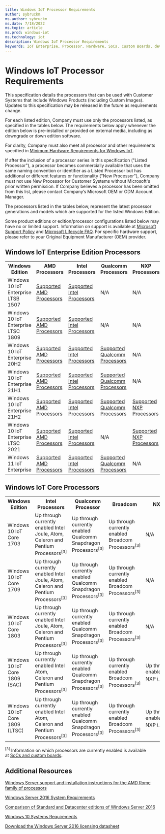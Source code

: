 ```yaml
---
title: Windows IoT Processor Requirements
author: sybruckm
ms.author: sybruckm
ms.date: 7/18/2022
ms.topic: article
ms.prod: windows-iot
ms.technology: iot
description: Windows IoT Processor Requirements
keywords: IoT Enterprise, Processor, Hardware, SoCs, Custom Boards, development devices, boards, SOC, SOM, system on chips, Windows IoT
---
```


# Windows IoT Processor Requirements

This specification details the processors that can be used with Customer Systems that include Windows Products (including Custom Images). Updates to this specification may be released in the future as requirements change.

For each listed edition, Company must use only the processors listed, as specified in the tables below. The requirements below apply whenever the edition below is pre-installed or provided on external media, including as downgrade or down edition software.

For clarity, Company must also meet all processor and other requirements specified in [Minimum Hardware Requirements for Windows IoT](./Hardware_Requirements.md).

If after the inclusion of a processor series in this specification ("Listed Processor"), a processor becomes commercially available that uses the same naming convention or identifier as a Listed Processor but has additional or different features or functionality ("New Processor"), Company must not use New Processor for Customer Systems without Microsoft's prior written permission. If Company believes a processor has been omitted from this list, please contact Company’s Microsoft OEM or ODM Account Manager.

The processors listed in the tables below, represent the latest processor generations and models which are supported for the listed Windows Edition.

Some product editions or edition/processor configurations listed below may have no or limited support. Information on support is available at [Microsoft Support Policy](https://support.microsoft.com/lifecycle) and [Microsoft Lifecycle FAQ](https://support.microsoft.com/help/18581). For specific hardware support, please refer to your Original Equipment Manufacturer (OEM) provider.

## Windows IoT Enterprise Edition Processors
<table>
    <tr>
        <th>Windows Edition</th>
        <th>AMD Processors</th>
		<th>Intel Processors</th>
        <th>Qualcomm Processors</th>
        <th>NXP Processors</th>
    </tr>
	<tr>
		<td>Windows 10 IoT Enterprise LTSB 1507</td>
		<td><a href="supported\windows-10-LTSB-1507-supported-amd-processors.md"> Supported AMD Processors </a></td>
		<td><a href="supported\windows-10-LTSB-1507-supported-intel-processors.md"> Supported Intel Processors </a></td>
		<td>N/A</td>
    <td>N/A</td>
	</tr>
	<tr>
		<td>Windows 10 IoT Enterprise LTSC 1809</td>
		<td><a href="supported\windows-10-LTSC-1809-supported-amd-processors.md"> Supported AMD Processors </a></td>        
		<td><a href="supported\windows-10-LTSC-1809-supported-intel-processors.md"> Supported Intel Processors </a></td>
    <td>N/A</td>		
    <td>N/A</td>
	</tr>
	<tr>
		<td>Windows 10 IoT Enterprise 20H2</td>
		<td><a href="supported\windows-10-20H2-supported-amd-processors.md"> Supported AMD Processors </a></td>
		<td><a href="supported\windows-10-20H2-supported-intel-processors.md"> Supported Intel Processors </a></td>
    <td><a href="supported\windows-10-20H2-supported-qualcomm-processors.md"> Supported Qualcomm Processors </a></td>
    <td>N/A</td>
	</tr>
	<tr>
		<td>Windows 10 IoT Enterprise 21H1</td>
		<td><a href="supported\windows-10-21H1-supported-amd-processors.md"> Supported AMD Processors </a></td>
		<td><a href="supported\windows-10-21H1-supported-intel-processors.md"> Supported Intel Processors </a></td>
		<td><a href="supported\windows-10-21H1-supported-qualcomm-processors.md"> Supported Qualcomm Processors </a></td>
    <td>N/A</td>
	</tr>
    <tr>
		<td>Windows 10 IoT Enterprise 21H2</td>
		<td><a href="supported\windows-10-21H2-supported-amd-processors.md"> Supported AMD Processors </a></td>
		<td><a href="supported\windows-10-21H2-supported-intel-processors.md"> Supported Intel Processors </a></td>
		<td><a href="supported\windows-10-21H2-supported-qualcomm-processors.md"> Supported Qualcomm Processors </a></td>
    <td><a href="supported\21H2_NXP_Processors.md"> Supported NXP Processors </a></td>
	</tr>
    <tr>
		<td>Windows 10 IoT Enterprise LTSC 2021</td>
		<td><a href="supported\windows-10-LTSC-2021-supported-amd-processors.md"> Supported AMD Processors </a></td>
		<td><a href="supported\windows-10-LTSC-2021-supported-intel-processors.md"> Supported Intel Processors </a></td>
		<td>N/A</td>
    <td><a href="supported\21H2_LTSC_NXP_Processors.md"> Supported NXP Processors </a></td>
	</tr>
    <tr>
        <td>Windows 11 IoT Enterprise</td>
        <td><a href="supported\windows-11-supported-amd-processors.md"> Supported AMD Processors </a></td>
        <td><a href="supported\windows-11-supported-intel-processors.md"> Supported Intel Processors </a></td>
        <td><a href="supported\windows-11-supported-qualcomm-processors.md"> Supported Qualcomm Processors </a></td>
        <td>N/A</td>
    </tr>
</table>           

## Windows IoT Core Processors
<table>
 	<tr>
		<th>Windows Edition</th>
		<th>Intel Processors</th>
		<th>Qualcomm Processor</th>
		<th>Broadcom</th>
		<th>NXP Processors</th>
	</tr>
	<tr>
		<td>Windows 10 IoT Core 1703</td>
		<td>Up through currently enabled Intel Joule, Atom, Celeron and Pentium
		Processors<sup>[3]</sup></td>
		<td>Up through currently enabled Qualcomm Snapdragon Processors<sup>[3]</sup></td>
		<td>Up through currently enabled Broadcom Processors<sup>[3]</sup></td>
		<td>N/A</td>
	</tr>
	<tr>
		<td>Windows 10 IoT Core 1709</td>
		<td>Up through currently enabled Intel Joule, Atom, Celeron and Pentium
		Processors<sup>[3]</sup></td>
		<td>Up through currently enabled Qualcomm Snapdragon Processors<sup>[3]</sup></td>
		<td>Up through currently enabled Broadcom Processors<sup>[3]</sup></td>
		<td>N/A</td>
	</tr>
	<tr>
		<td>Windows 10 IoT Core 1803</td>
		<td>Up through currently enabled Intel Joule, Atom, Celeron and Pentium
		Processors<sup>[3]</sup></td>
		<td>Up through currently enabled Qualcomm Snapdragon Processors<sup>[3]</sup></td>
		<td>Up through currently enabled Broadcom Processors<sup>[3]</sup></td>
		<td>N/A</td>
	</tr>
	<tr>
		<td>Windows 10 IoT Core 1809 (SAC)</td>
		<td>Up through currently enabled Intel Atom, Celeron and Pentium
		Processors<sup>[3]</sup></td>
		<td>Up through currently enabled Qualcomm Snapdragon Processors<sup>[3]</sup></td>
		<td>Up through currently enabled Broadcom Processors<sup>[3]</sup></td>
		<td>Up through currently enabled NXP&nbsp;i.MXProcessors<sup>[3]</sup></td>
	</tr>
	<tr>
		<td>Windows 10 IoT Core 1809 (LTSC)</td>
		<td>Up through currently enabled Intel Atom, Celeron and Pentium
		Processors<sup>[3]</sup></td>
		<td>Up through currently enabled Qualcomm Snapdragon Processors<sup>[3]</sup></td>
		<td>Up through currently enabled Broadcom Processors<sup>[3]</sup></td>
		<td>Up through currently enabled NXP&nbsp;i.MXProcessors<sup>[3]</sup></td>
	</tr>
</table>

<sup>[3]</sup> Information on which processors are currently enabled is available
at [SoCs and custom boards](/windows/iot-core/learn-about-hardware/socsandcustomboards).



## Additional Resources
[Windows Server support and installation instructions for the AMD Rome family of processors](https://support.microsoft.com/help/4514607)

[Windows Server 2016 System Requirements](/windows-server/get-started/system-requirements)

[Comparison of Standard and Datacenter editions of Windows Server 2016](/windows-server/get-started/2016-edition-comparison)

[Windows 10 Systems Requirements ](https://www.microsoft.com/windows/windows-10-specifications#system-specifications)

[Download the Windows Server 2016 licensing datasheet](https://download.microsoft.com/download/7/2/9/7290EA05-DC56-4BED-9400-138C5701F174/WS2016LicensingDatasheet.pdf)
